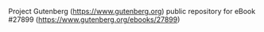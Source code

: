 Project Gutenberg (https://www.gutenberg.org) public repository for eBook #27899 (https://www.gutenberg.org/ebooks/27899)
